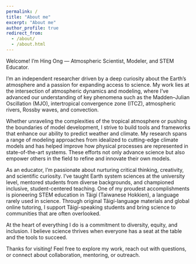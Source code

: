 ```yaml
---
permalink: /
title: "About me"
excerpt: "About me"
author_profile: true
redirect_from: 
  - /about/
  - /about.html
---
```


Welcome! I’m Hing Ong — Atmospheric Scientist, Modeler, and STEM Educator.

I’m an independent researcher driven by a deep curiosity about the Earth’s atmosphere and a passion for expanding access to science. My work lies at the intersection of atmospheric dynamics and modeling, where I’ve advanced our understanding of key phenomena such as the Madden–Julian Oscillation (MJO), intertropical convergence zone (ITCZ), atmospheric rivers, Rossby waves, and convection.

Whether unraveling the complexities of the tropical atmosphere or pushing the boundaries of model development, I strive to build tools and frameworks that enhance our ability to predict weather and climate. My research spans a range of modeling approaches from idealized to cutting-edge climate models and has helped improve how physical processes are represented in state-of-the-art systems. These efforts not only advance science but also empower others in the field to refine and innovate their own models.

As an educator, I’m passionate about nurturing critical thinking, creativity, and scientific curiosity. I’ve taught Earth system sciences at the university level, mentored students from diverse backgrounds, and championed inclusive, student-centered teaching. One of my proudest accomplishments is pioneering STEM education in Tâigí (Taiwanese Hokkien), a language rarely used in science. Through original Tâigí-language materials and global online tutoring, I support Tâigí-speaking students and bring science to communities that are often overlooked.

At the heart of everything I do is a commitment to diversity, equity, and inclusion. I believe science thrives when everyone has a seat at the table and the tools to succeed.

Thanks for visiting! Feel free to explore my work, reach out with questions, or connect about collaboration, mentoring, or outreach.
